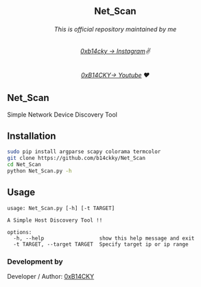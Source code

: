 ##   <p align="center">Net_Scan<p align="center"> 



###### <p align="center">*This is official repository maintained by me*
###### <p align="center"> *[0xb14cky → Instagram](https://www.instagram.com/0xb14cky/)✌*
###### <p align="center"> *[0xB14CKY→ Youtube](https://www.youtube.com/channel/UC8bmAXnfIitSouOnhD9bjzA/) ❤️*
  

## Net_Scan
 
Simple Network Device Discovery Tool

## Installation
```bash
sudo pip install argparse scapy colorama termcolor
git clone https://github.com/b14ckky/Net_Scan
cd Net_Scan
python Net_Scan.py -h
```

## Usage
```
usage: Net_Scan.py [-h] [-t TARGET]

A Simple Host Discovery Tool !!

options:
  -h, --help                  show this help message and exit
  -t TARGET, --target TARGET  Specify target ip or ip range
```

 ### Development by

Developer / Author: [0xB14CKY](https://www.instagram.com/0xb14cky/)
